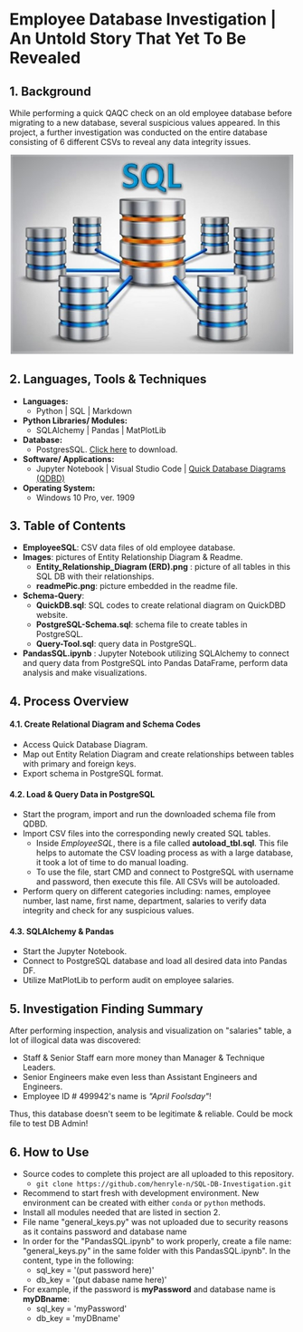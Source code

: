 # Employee Database Investigation | An Untold Story That Yet To Be Revealed
## 1. Background
While performing a quick QAQC check on an old employee database before migrating to a new database, several suspicious values appeared. In this project, a further investigation was conducted on the entire database consisting of 6 different CSVs to reveal any data integrity issues.
  
<div align="center">
    <img src="Images/readmePic.jpg" width=500px/>
</div>
  
 
## 2. Languages, Tools & Techniques
 * **Languages:**
    * Python | SQL | Markdown
* **Python Libraries/ Modules:**
    * SQLAlchemy | Pandas | MatPlotLib
* **Database:**
    * PostgresSQL. <a href="https://www.postgresql.org/download/">Click here</a> to download.
* **Software/ Applications:**
    * Jupyter Notebook | Visual Studio Code | <a href="https://app.quickdatabasediagrams.com/#/">Quick Database Diagrams (QDBD)</a>
* **Operating System:**
    * Windows 10 Pro, ver. 1909

## 3. Table of Contents

* **EmployeeSQL**: CSV data files of old employee database.
* **Images**: pictures of Entity Relationship Diagram & Readme.
    * **Entity_Relationship_Diagram (ERD).png** : picture of all tables in this SQL DB with their relationships.
    *  **readmePic.png**: picture embedded in the readme file.
* **Schema-Query**: 
    * **QuickDB.sql**: SQL codes to create relational diagram on QuickDBD website.
    * **PostgreSQL-Schema.sql**: schema file to create tables in PostgreSQL.
    * **Query-Tool.sql**: query data in PostgreSQL.
* **PandasSQL.ipynb** : Jupyter Notebook utilizing SQLAlchemy to connect and query data from PostgreSQL into Pandas DataFrame, perform data analysis and make visualizations.

## 4. Process Overview
#### 4.1. Create Relational Diagram and Schema Codes
* Access Quick Database Diagram.
* Map out Entity Relation Diagram and create relationships between tables with primary and foreign keys.
* Export schema in PostgreSQL format.

#### 4.2. Load & Query Data in PostgreSQL
* Start the program, import and run the downloaded schema file from QDBD.
* Import CSV files into the corresponding newly created SQL tables.
    * Inside _EmployeeSQL_, there is a file called **autoload_tbl.sql**. This file helps to automate the CSV loading process as with a large database, it took a lot of time to do manual loading.
    * To use the file, start CMD and connect to PostgreSQL with username and password, then execute this file. All CSVs will be autoloaded.
* Perform query on different categories including: names, employee number, last name, first name, department, salaries to verify data integrity and check for any suspicious values.

#### 4.3. SQLAlchemy & Pandas
* Start the Jupyter Notebook.
* Connect to PostgreSQL database and load all desired data into Pandas DF.
* Utilize MatPlotLib to perform audit on employee salaries.

## 5. Investigation Finding Summary
After performing inspection, analysis and visualization on "salaries" table, a lot of illogical data was discovered:
* Staff & Senior Staff earn more money than Manager & Technique Leaders.
* Senior Engineers make even less than Assistant Engineers and Engineers. 
* Employee ID # 499942's name is _"April Foolsday"_!

Thus, this database doesn't seem to be legitimate & reliable. Could be mock file to test DB Admin!

## 6. How to Use
* Source codes to complete this project are all uploaded to this repository.
    * `git clone https://github.com/henryle-n/SQL-DB-Investigation.git`
* Recommend to start fresh with development environment. New environment can be created with either `conda` or `python` methods.
* Install all modules needed that are listed in section 2.
* File name "general_keys.py" was not uploaded due to security reasons as it contains password and database name
* In order for the "PandasSQL.ipynb" to work properly, create a file name: "general_keys.py" in the same folder with this PandasSQL.ipynb". In the content, type in the following:  
    - sql_key = '(put password here)'
    - db_key = '(put dabase name here)'
* For example, if the password is **myPassword** and database name is **myDBname**:
    - sql_key = 'myPassword'
    - db_key = 'myDBname'
